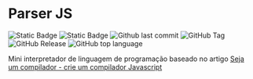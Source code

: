 # Parser JS

![Static Badge](https://img.shields.io/badge/version-1.1.0-green) ![Static Badge](https://img.shields.io/badge/status-development-yellow) ![Github last commit](https://img.shields.io/github/last-commit/rafaelsouzars/mini-parsejs) ![GitHub Tag](https://img.shields.io/github/v/tag/rafaelsouzars/mini-parsejs) ![GitHub Release](https://img.shields.io/github/v/release/rafaelsouzars/mini-parsejs) ![GitHub top language](https://img.shields.io/github/languages/top/rafaelsouzars/mini-parsejs?color=gold)



Mini interpretador de linguagem de programação baseado no artigo [Seja um compilador - crie um compilador Javascript](https://medium.com/@henriquesosa/seja-um-compilador-crie-um-compilador-com-javascript-33a9557c8cdf) 
